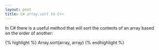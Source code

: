 ```yaml
---
layout: post
title: C# array.sort to C++
---
```

In C# there is a useful method that will sort the contents of an array based on the order of another:

{% highlight %}
Array.sort(array, array)
{% endhighlight %}


